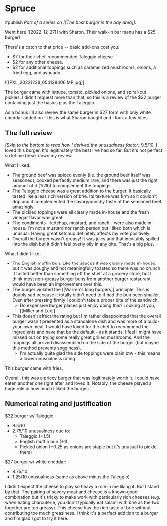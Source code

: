 # Spruce
#publish 
_Part of a series on [[The best burger in the bay area]]._

Went here [[2022-12-27]] with Sharon. Their walk-in bar menu has a $25 burger!

There's a catch to that price -- basic add-ons cost you:
- $7 for their chef-recommended Taleggio cheese.
- $2 for any other cheese.
- $2 for additional toppings such as caramelized mushrooms, onions, a fried egg, and avocado.

![[PXL_20221228_054128406.MP.jpg]]

The burger came with lettuce, tomato, pickled onions, and spiral-cut pickles. I didn't request more than that, so this is a review of the $32 burger containing just the basics plus the Taleggio.

As a bonus I'll also review the same burger in $27 form with only white cheddar added on - this is what Sharon bought and I took a few bites.

## The full review
_(Skip to the bottom to read how I derived the unusualness factor)_
9.5/10. I loved this burger. It's legitimately the best I've had so far. But it's not perfect so let me break down my review.

What I liked:
- The ground beef was spiced evenly (i.e. the ground beef itself was seasoned), cooked perfectly medium rare, and there was just the right amount of it (1/2lb) to complement the toppings.
- The Taleggio cheese was a great addition to the burger. It basically tasted like a less rich version of brie. Its texture was firm so it couldn't drip and it complemented the savory/punchy taste of the seasoned beef amazingly.
- The pickled toppings were all clearly made in-house and the fresh vinegar flavor was great.
- The condiments - ketchup, mustard, and ranch - were also made in-house. I'm not a mustard nor ranch person but I liked both which is unusual. Having great ketchup definitely affects my vote positively.
- Overall the burger wasn't greasy! It was juicy and that inevitably spilled into the dish but it didn't feel overly oily in any bite. That's a big plus.

What I didn't like:
- The English muffin bun. Like the sauces it was clearly made in-house, but it was doughy and not meaningfully toasted so there was no crunch. It tasted better than something off the shelf at a grocery store, but I think most non-greasy burger buns from another burger restaurant would have been an improvement over this.
- The burger violated the [[Warren's long burgers]] principle. This is doubly sad because it totally didn't need to if had the bun been smaller. Even after pressing firmly I couldn't take a proper bite of the sandwich.
  - Do expensive burger places just enjoy doing this? Looking at you, [[Miller and Lux]].
- This doesn't affect the rating but I'm rather disappointed that the overall burger wasn't presented as a standalone dish and was more of a build-your-own meal. I would have loved for the chef to recommend the ingredients and have that be the default - as it stands, I feel I might have missed out on trying some really great grilled mushrooms. And the toppings all arrived disassembled on the side of the burger (but maybe this method prevents sogginess).
  - I'm actually quite glad the side toppings were plain btw - this means a lower unusualness rating.

This burger came with fries.

Overall, this was a pricey burger that was legitimately worth it. I could have eaten another one right after and loved it. Notably, the cheese played a huge role in how much I liked the burger:

## Numerical rating and justification
$32 burger w/ Taleggio:
- 9.5/10
- 2.75/10 unusualness due to:
  - Taleggio (+1.5)
  - English muffin bun (+1)
  - Pickled onion (+0.25 as onions are staple but it's unusual to pickle them)

$27 burger w/ white cheddar:
- 8.75/10
- 1.25/10 unusualness (same as above minus the Taleggio)

I didn't expect the cheese to play so heavy a role in me liking it. But I stand by that. The pairing of savory meat and cheese is a known good combination but it's tricky to make work with particularly rich cheeses (e.g. when eating charcuterie, you don't typically eat salami with brie as the two together are too greasy). This cheese has the rich taste of brie without contributing too much greasiness. I think it's a perfect addition to a burger and I'm glad I got to try it here.